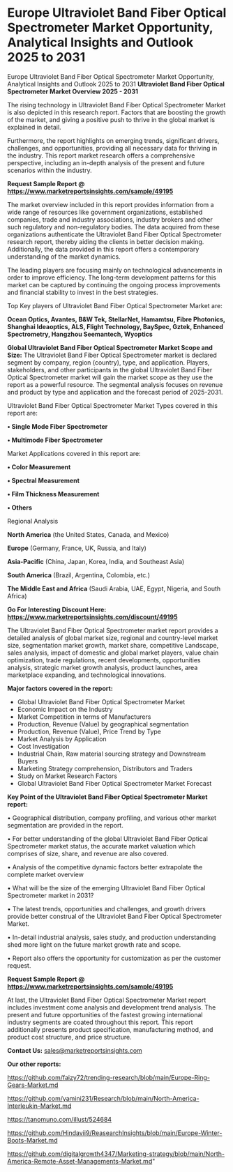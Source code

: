 # Europe Ultraviolet Band Fiber Optical Spectrometer Market Opportunity, Analytical Insights and Outlook 2025 to 2031
Europe Ultraviolet Band Fiber Optical Spectrometer Market Opportunity, Analytical Insights and Outlook 2025 to 2031
<Strong> Ultraviolet Band Fiber Optical Spectrometer Market Overview 2025 - 2031</strong>

The rising technology in Ultraviolet Band Fiber Optical Spectrometer Market is also depicted in this research report. Factors that are boosting the growth of the market, and giving a positive push to thrive in the global market is explained in detail.

Furthermore, the report highlights on emerging trends, significant drivers, challenges, and opportunities, providing all necessary data for thriving in the industry. This report market research offers a comprehensive perspective, including an in-depth analysis of the present and future scenarios within the industry.

<strong>Request Sample Report @ <a href=https://www.marketreportsinsights.com/sample/49195>https://www.marketreportsinsights.com/sample/49195</a></strong>

The market overview included in this report provides information from a wide range of resources like government organizations, established companies, trade and industry associations, industry brokers and other such regulatory and non-regulatory bodies. The data acquired from these organizations authenticate the Ultraviolet Band Fiber Optical Spectrometer research report, thereby aiding the clients in better decision making. Additionally, the data provided in this report offers a contemporary understanding of the market dynamics.

The leading players are focusing mainly on technological advancements in order to improve efficiency. The long-term development patterns for this market can be captured by continuing the ongoing process improvements and financial stability to invest in the best strategies.

Top Key players of Ultraviolet Band Fiber Optical Spectrometer Market are:

<strong>Ocean Optics, Avantes, B&W Tek, StellarNet, Hamamtsu, Fibre Photonics, Shanghai Ideaoptics, ALS, Flight Technology, BaySpec, Gztek, Enhanced Spectrometry, Hangzhou Seemantech, Wyoptics</strong>

<strong><b>Global Ultraviolet Band Fiber Optical Spectrometer Market Scope and Size:</b></strong>
The Ultraviolet Band Fiber Optical Spectrometer market is declared segment by company, region (country), type, and application. Players, stakeholders, and other participants in the global Ultraviolet Band Fiber Optical Spectrometer market will gain the market scope as they use the report as a powerful resource. The segmental analysis focuses on revenue and product by type and application and the forecast period of 2025-2031.

Ultraviolet Band Fiber Optical Spectrometer Market Types covered in this report are:

<strong>•  Single Mode Fiber Spectrometer

•  Multimode Fiber Spectrometer</strong>

Market Applications covered in this report are:

<strong>•  Color Measurement

•  Spectral Measurement

•  Film Thickness Measurement

•  Others</strong> 

Regional Analysis

<strong>North America</strong> (the United States, Canada, and Mexico)

<strong>Europe</strong> (Germany, France, UK, Russia, and Italy)

<strong>Asia-Pacific</strong> (China, Japan, Korea, India, and Southeast Asia)

<strong>South America</strong> (Brazil, Argentina, Colombia, etc.)

<strong>The Middle East and Africa</strong> (Saudi Arabia, UAE, Egypt, Nigeria, and South Africa)

<strong>Go For Interesting Discount Here: <a href=https://www.marketreportsinsights.com/discount/49195>https://www.marketreportsinsights.com/discount/49195</a></strong>

The Ultraviolet Band Fiber Optical Spectrometer market report provides a detailed analysis of global market size, regional and country-level market size, segmentation market growth, market share, competitive Landscape, sales analysis, impact of domestic and global market players, value chain optimization, trade regulations, recent developments, opportunities analysis, strategic market growth analysis, product launches, area marketplace expanding, and technological innovations.

<strong><b>Major factors covered in the report:</b></strong>
<ul>
  <li>Global Ultraviolet Band Fiber Optical Spectrometer Market </li>
  <li>Economic Impact on the Industry</li>
  <li>Market Competition in terms of Manufacturers</li>
  <li>Production, Revenue (Value) by geographical segmentation</li>
  <li>Production, Revenue (Value), Price Trend by Type</li>
  <li>Market Analysis by Application</li>
  <li>Cost Investigation</li>
  <li>Industrial Chain, Raw material sourcing strategy and Downstream Buyers</li>
  <li>Marketing Strategy comprehension, Distributors and Traders</li>
  <li>Study on Market Research Factors</li>
  <li>Global Ultraviolet Band Fiber Optical Spectrometer Market Forecast</li>
</ul>

<strong><b>Key Point of the Ultraviolet Band Fiber Optical Spectrometer Market report:</b></strong>

• Geographical distribution, company profiling, and various other market segmentation are provided in the report.

• For better understanding of the global Ultraviolet Band Fiber Optical Spectrometer market status, the accurate market valuation which comprises of size, share, and revenue are also covered.

• Analysis of the competitive dynamic factors better extrapolate the complete market overview

• What will be the size of the emerging Ultraviolet Band Fiber Optical Spectrometer market in 2031?

• The latest trends, opportunities and challenges, and growth drivers provide better construal of the Ultraviolet Band Fiber Optical Spectrometer Market.

• In-detail industrial analysis, sales study, and production understanding shed more light on the future market growth rate and scope.

• Report also offers the opportunity for customization as per the customer request.

<strong>Request Sample Report @ <a href=https://www.marketreportsinsights.com/sample/49195>https://www.marketreportsinsights.com/sample/49195</a></strong>

At last, the Ultraviolet Band Fiber Optical Spectrometer Market report includes investment come analysis and development trend analysis. The present and future opportunities of the fastest growing international industry segments are coated throughout this report. This report additionally presents product specification, manufacturing method, and product cost structure, and price structure.

<strong>Contact Us:</strong>
sales@marketreportsinsights.com

<strong>Our other reports:</strong>

<a href=https://github.com/faizy72/trending-research/blob/main/Europe-Ring-Gears-Market.md>https://github.com/faizy72/trending-research/blob/main/Europe-Ring-Gears-Market.md</a>

<a href=https://github.com/yamini231/Research/blob/main/North-America-Interleukin-Market.md>https://github.com/yamini231/Research/blob/main/North-America-Interleukin-Market.md</a>

<a href=https://tanomuno.com/illust/524684>https://tanomuno.com/illust/524684</a>

<a href=https://github.com/Hindavii9/ReasearchInsights/blob/main/Europe-Winter-Boots-Market.md>https://github.com/Hindavii9/ReasearchInsights/blob/main/Europe-Winter-Boots-Market.md</a>

<a href=https://github.com/digitalgrowth4347/Marketing-strategy/blob/main/North-America-Remote-Asset-Managements-Market.md>https://github.com/digitalgrowth4347/Marketing-strategy/blob/main/North-America-Remote-Asset-Managements-Market.md</a>"
